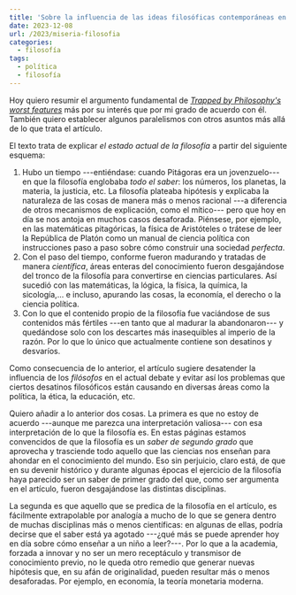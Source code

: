 ```yaml
---
title: 'Sobre la influencia de las ideas filosóficas contemporáneas en la política, la educación, etc.'
date: 2023-12-08
url: /2023/miseria-filosofia
categories:
  - filosofía
tags:
  - política
  - filosofía
---
```


Hoy quiero resumir el argumento fundamental de
[_Trapped by Philosophy's worst features_](https://www.notonyourteam.co.uk/p/trapped-by-philosophys-worst-features)
más por su interés que por mi grado de acuerdo con él. También quiero establecer algunos paralelismos con otros asuntos más allá de lo que trata el artículo.

El texto trata de explicar _el estado actual de la filosofía_ a partir del siguiente esquema:

1. Hubo un tiempo ---entiéndase: cuando Pitágoras era un jovenzuelo--- en que la filosofía englobaba _todo el saber_: los números, los planetas, la materia, la justicia, etc. La filosofía plateaba hipótesis y explicaba la naturaleza de las cosas de manera más o menos racional ---a diferencia de otros mecanismos de explicación, como el mítico--- pero que hoy en día se nos antoja en muchos casos desaforada. Piénsese, por ejemplo, en las matemáticas pitagóricas, la física de Aristóteles o trátese de leer la República de Platón como un manual de ciencia política con instrucciones paso a paso sobre cómo construir una sociedad _perfecta_.
2. Con el paso del tiempo, conforme fueron madurando y tratadas de manera _científica_, áreas enteras del conocimiento fueron desgajándose del tronco de la filosofía para convertirse en ciencias particulares. Así sucedió con las matemáticas, la lógica, la física, la química, la sicología,... e incluso, apurando las cosas, la economía, el derecho o la ciencia política.
3. Con lo que el contenido propio de la filosofía fue vaciándose de sus contenidos más fértiles ---en tanto que al madurar la abandonaron--- y quedándose solo con los descartes más inasequibles al imperio de la razón. Por lo que lo único que actualmente contiene son desatinos y desvaríos.

Como consecuencia de lo anterior, el artículo sugiere desatender la influencia de los _filósofos_ en el actual debate y evitar así los problemas que ciertos desatinos filosóficos están causando en diversas áreas como la política, la ética, la educación, etc.

Quiero añadir a lo anterior dos cosas. La primera es que no estoy de acuerdo ---aunque me parezca una interpretación valiosa--- con esa interpretación de lo que la filosofía es. En estas páginas estamos convencidos de que la filosofía es un _saber de segundo grado_ que aprovecha y trasciende todo aquello que las ciencias nos enseñan para ahondar en el conocimiento del mundo. Eso sin perjuicio, claro está, de que en su devenir histórico y durante algunas épocas el ejercicio de la filosofía haya parecido ser un saber de primer grado del que, como ser argumenta en el artículo, fueron desgajándose las distintas disciplinas.

La segunda es que aquello que se predica de la filosofía en el artículo, es fácilmente extrapolable por analogía a mucho de lo que se genera dentro de muchas disciplinas más o menos científicas: en algunas de ellas, podría decirse que el saber está ya agotado ---¿qué más se puede aprender hoy en día sobre cómo enseñar a un niño a leer?---. Por lo que a la academia, forzada a innovar y no ser un mero receptáculo y transmisor de conocimiento previo, no le queda otro remedio que generar nuevas hipótesis que, en su afán de originalidad, pueden resultar más o menos desaforadas. Por ejemplo, en economía, la teoría monetaria moderna.